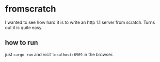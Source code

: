 # fromscratch

I wanted to see how hard it is to write an http 1.1 server from scratch.
Turns out it is quite easy.

## how to run

just `cargo run` and visit `localhost:6969` in the browser.

